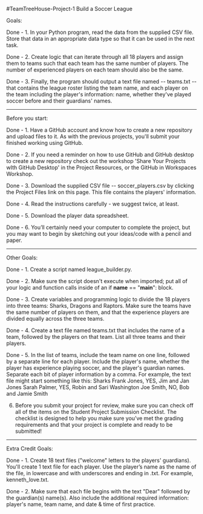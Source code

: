 #TeamTreeHouse-Project-1
Build a Soccer League

Goals:

Done - 1. In your Python program, read the data from the supplied CSV file. Store that data in an appropriate data type so that it can be used in the next task.

Done - 2. Create logic that can iterate through all 18 players and assign them to teams such that each team has the same number of players. The number of experienced players on each team should also be the same.

Done - 3. Finally, the program should output a text file named -- teams.txt -- that contains the league roster listing the team name, and each player on the team including the player's information: name, whether they've played soccer before and their guardians' names.

--------------
Before you start:

Done - 1. Have a GitHub account and know how to create a new repository and upload files to it. As with the previous projects, you'll submit your finished working using GitHub.

Done - 2. If you need a reminder on how to use GitHub and GitHub desktop to create a new repository check out the workshop 'Share Your Projects wIth GitHub Desktop' in the Project Resources, or the GitHub in Workspaces Workshop.

Done - 3. Download the supplied CSV file -- soccer_players.csv by clicking the Project Files link on this page. This file contains the players' information.

Done - 4. Read the instructions carefully - we suggest twice, at least.

Done - 5. Download the player data spreadsheet.

Done - 6. You’ll certainly need your computer to complete the project, but you may want to begin by sketching out your ideas/code with a pencil and paper.

--------------

Other Goals:

Done - 1. Create a script named league_builder.py.

Done - 2. Make sure the script doesn't execute when imported; put all of your logic and function calls inside of an if __name__ == "__main__": block.

Done - 3. Create variables and programming logic to divide the 18 players into three teams: Sharks, Dragons and Raptors. Make sure the teams have the same number of players on them, and that the experience players are divided equally across the three teams.

Done - 4. Create a text file named teams.txt that includes the name of a team, followed by the players on that team. List all three teams and their players.

Done - 5. In the list of teams, include the team name on one line, followed by a separate line for each player. Include the player's name, whether the player has experience playing soccer, and the player's guardian names. Separate each bit of player information by a comma. For example, the text file might start something like this:
  Sharks
  Frank Jones, YES, Jim and Jan Jones
  Sarah Palmer, YES, Robin and Sari Washington
  Joe Smith, NO, Bob and Jamie Smith
  
6. Before you submit your project for review, make sure you can check off all of the items on the Student Project Submission Checklist. The checklist is designed to help you make sure you’ve met the grading requirements and that your project is complete and ready to be submitted!

-------------

Extra Credit Goals:

Done - 1. Create 18 text files ("welcome" letters to the players' guardians). You'll create 1 text file for each player. Use the player’s name as the name of the file, in lowercase and with underscores and ending in .txt. For example, kenneth_love.txt.

Done - 2. Make sure that each file begins with the text "Dear" followed by the guardian(s) name(s). Also include the additional required information: player's name, team name, and date & time of first practice.
